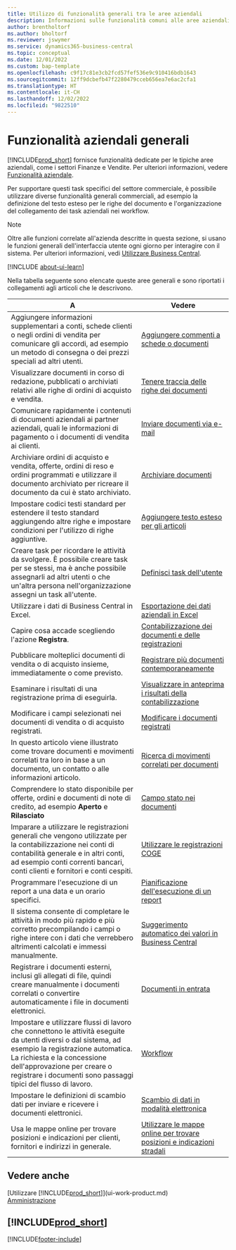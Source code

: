 ```yaml
---
title: Utilizzo di funzionalità generali tra le aree aziendali
description: Informazioni sulle funzionalità comuni alle aree aziendali in Business Central.
author: brentholtorf
ms.author: bholtorf
ms.reviewer: jswymer
ms.service: dynamics365-business-central
ms.topic: conceptual
ms.date: 12/01/2022
ms.custom: bap-template
ms.openlocfilehash: c9f17c81e3cb2fcd57fef536e9c910416bdb1643
ms.sourcegitcommit: 12ff9dcbefb47f2280479cceb656ea7e6ac2cfa1
ms.translationtype: HT
ms.contentlocale: it-CH
ms.lasthandoff: 12/02/2022
ms.locfileid: "9822510"
---
```

# <a name="general-business-functionality"></a>Funzionalità aziendali generali

[!INCLUDE[prod_short](includes/prod_short.md)] fornisce funzionalità dedicate per le tipiche aree aziendali, come i settori Finanze e Vendite. Per ulteriori informazioni, vedere [Funzionalità aziendale](across-business-functionality.md).

Per supportare questi task specifici del settore commerciale, è possibile utilizzare diverse funzionalità generali commerciali, ad esempio la definizione del testo esteso per le righe del documento e l'organizzazione del collegamento dei task aziendali nei workflow.

> [!NOTE]
> Oltre alle funzioni correlate all'azienda descritte in questa sezione, si usano le funzioni generali dell'interfaccia utente ogni giorno per interagire con il sistema. Per ulteriori informazioni, vedi [Utilizzare Business Central](ui-work-product.md).

[!INCLUDE [about-ui-learn](includes/about-ui-learn.md)]

Nella tabella seguente sono elencate queste aree generali e sono riportati i collegamenti agli articoli che le descrivono.

| A | Vedere |
| --- | --- |
|Aggiungere informazioni supplementari a conti, schede clienti o negli ordini di vendita per comunicare gli accordi, ad esempio un metodo di consegna o dei prezzi speciali ad altri utenti.|[Aggiungere commenti a schede o documenti](across-how-use-comments.md)|
|Visualizzare documenti in corso di redazione, pubblicati o archiviati relativi alle righe di ordini di acquisto e vendita.|[Tenere traccia delle righe dei documenti](across-how-to-track-document-lines.md)|
| Comunicare rapidamente i contenuti di documenti aziendali ai partner aziendali, quali le informazioni di pagamento o i documenti di vendita ai clienti. |[Inviare documenti via e-mail](ui-how-send-documents-email.md) |
|Archiviare ordini di acquisto e vendita, offerte, ordini di reso e ordini programmati e utilizzare il documento archiviato per ricreare il documento da cui è stato archiviato.|[Archiviare documenti](across-how-to-archive-documents.md)|
| Impostare codici testi standard per estendere il testo standard aggiungendo altre righe e impostare condizioni per l'utilizzo di righe aggiuntive. |[Aggiungere testo esteso per gli articoli](ui-how-define-ext-text.md) |
|Creare task per ricordare le attività da svolgere. È possibile creare task per se stessi, ma è anche possibile assegnarli ad altri utenti o che un'altra persona nell'organizzazione assegni un task all'utente.|[Definisci task dell'utente](across-user-tasks.md)|
|Utilizzare i dati di Business Central in Excel.|[Esportazione dei dati aziendali in Excel](about-export-data.md)|
|Capire cosa accade scegliendo l'azione **Registra**.|[Contabilizzazione dei documenti e delle registrazioni](ui-post-documents-journals.md)|
|Pubblicare molteplici documenti di vendita o di acquisto insieme, immediatamente o come previsto.|[Registrare più documenti contemporaneamente](ui-batch-posting.md)|  
|Esaminare i risultati di una registrazione prima di eseguirla.|[Visualizzare in anteprima i risultati della contabilizzazione](ui-how-preview-post-results.md)|
|Modificare i campi selezionati nei documenti di vendita o di acquisto registrati.|[Modificare i documenti registrati](across-edit-posted-document.md)|
|In questo articolo viene illustrato come trovare documenti e movimenti correlati tra loro in base a un documento, un contatto o alle informazioni articolo. | [Ricerca di movimenti correlati per documenti](ui-find-entries.md) |
|Comprendere lo stato disponibile per offerte, ordini e documenti di note di credito, ad esempio **Aperto** e **Rilasciato** | [Campo stato nei documenti](ui-document-status.md) |
|Imparare a utilizzare le registrazioni generali che vengono utilizzate per la contabilizzazione nei conti di contabilità generale e in altri conti, ad esempio conti correnti bancari, conti clienti e fornitori e conti cespiti. |[Utilizzare le registrazioni COGE](ui-work-general-journals.md) |
| Programmare l'esecuzione di un report a una data e un orario specifici. |[Pianificazione dell'esecuzione di un report](ui-work-report.md#ScheduleReport) |
|Il sistema consente di completare le attività in modo più rapido e più corretto precompilando i campi o righe intere con i dati che verrebbero altrimenti calcolati e immessi manualmente.|[Suggerimento automatico dei valori in Business Central](ui-let-system-suggest-values.md)|
|Registrare i documenti esterni, inclusi gli allegati di file, quindi creare manualmente i documenti correlati o convertire automaticamente i file in documenti elettronici.|[Documenti in entrata](across-income-documents.md)|
|Impostare e utilizzare flussi di lavoro che connettono le attività eseguite da utenti diversi o dal sistema, ad esempio la registrazione automatica. La richiesta e la concessione dell'approvazione per creare o registrare i documenti sono passaggi tipici del flusso di lavoro.|[Workflow](across-workflow.md)|
| Impostare le definizioni di scambio dati per inviare e ricevere i documenti elettronici. |[Scambio di dati in modalità elettronica](across-data-exchange.md) |
| Usa le mappe online per trovare posizioni e indicazioni per clienti, fornitori e indirizzi in generale. | [Utilizzare le mappe online per trovare posizioni e indicazioni stradali](across-online-maps.md) |

## <a name="see-also"></a>Vedere anche

[Utilizzare [!INCLUDE[prod_short](includes/prod_short.md)]](ui-work-product.md)  
[Amministrazione](admin-setup-and-administration.md)  

## [!INCLUDE[prod_short](includes/free_trial_md.md)]  

[!INCLUDE[footer-include](includes/footer-banner.md)]
